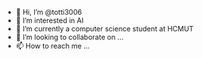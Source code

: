 - 👋 Hi, I’m @totti3006
- 👀 I’m interested in AI
- 🌱 I’m currently a computer science student at HCMUT
- 💞️ I’m looking to collaborate on ...
- 📫 How to reach me ...

<!---
totti3006/totti3006 is a ✨ special ✨ repository because its `README.md` (this file) appears on your GitHub profile.
You can click the Preview link to take a look at your changes.
--->
